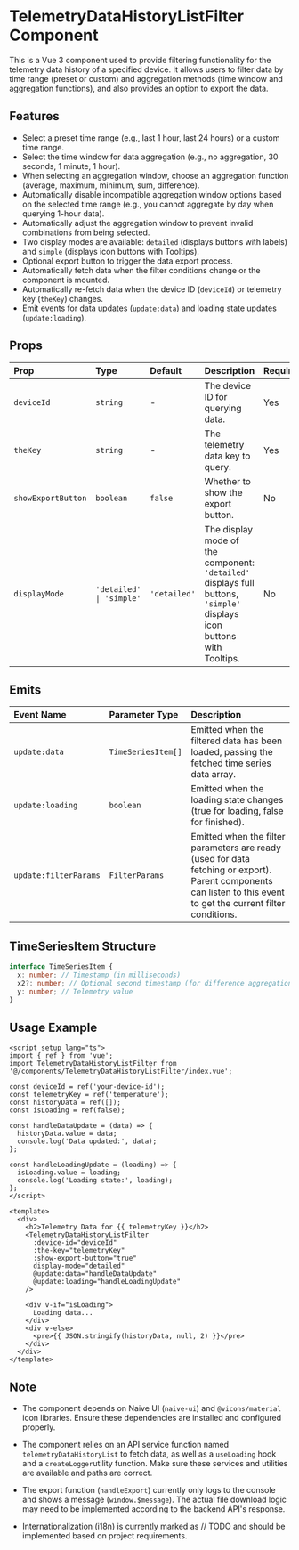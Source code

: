 # TelemetryDataHistoryListFilter Component

This is a Vue 3 component used to provide filtering functionality for the telemetry data history of a specified device. It allows users to filter data by time range (preset or custom) and aggregation methods (time window and aggregation functions), and also provides an option to export the data.

## Features

*   Select a preset time range (e.g., last 1 hour, last 24 hours) or a custom time range.
*   Select the time window for data aggregation (e.g., no aggregation, 30 seconds, 1 minute, 1 hour).
*   When selecting an aggregation window, choose an aggregation function (average, maximum, minimum, sum, difference).
*   Automatically disable incompatible aggregation window options based on the selected time range (e.g., you cannot aggregate by day when querying 1-hour data).
*   Automatically adjust the aggregation window to prevent invalid combinations from being selected.
*   Two display modes are available: `detailed` (displays buttons with labels) and `simple` (displays icon buttons with Tooltips).
*   Optional export button to trigger the data export process.
*   Automatically fetch data when the filter conditions change or the component is mounted.
*   Automatically re-fetch data when the device ID (`deviceId`) or telemetry key (`theKey`) changes.
*   Emit events for data updates (`update:data`) and loading state updates (`update:loading`).

## Props

| Prop               | Type                             | Default     | Description                                                                | Required |
| :----------------- | :------------------------------- | :---------- | :----------------------------------------------------------------------- | :------- |
| `deviceId`         | `string`                         | -           | The device ID for querying data.                                           | Yes      |
| `theKey`           | `string`                         | -           | The telemetry data key to query.                                           | Yes      |
| `showExportButton` | `boolean`                        | `false`     | Whether to show the export button.                                         | No       |
| `displayMode`      | `'detailed' \| 'simple'`         | `'detailed'`| The display mode of the component: `'detailed'` displays full buttons, `'simple'` displays icon buttons with Tooltips. | No       |

## Emits

| Event Name        | Parameter Type       | Description                                                                |
| :---------------- | :------------------- | :----------------------------------------------------------------------- |
| `update:data`     | `TimeSeriesItem[]`   | Emitted when the filtered data has been loaded, passing the fetched time series data array. |
| `update:loading`  | `boolean`            | Emitted when the loading state changes (true for loading, false for finished). |
| `update:filterParams` | `FilterParams`     | Emitted when the filter parameters are ready (used for data fetching or export). Parent components can listen to this event to get the current filter conditions. |

## TimeSeriesItem Structure

```typescript
interface TimeSeriesItem {
  x: number; // Timestamp (in milliseconds)
  x2?: number; // Optional second timestamp (for difference aggregation, etc.)
  y: number; // Telemetry value
}
```

## Usage Example

```vue
<script setup lang="ts">
import { ref } from 'vue';
import TelemetryDataHistoryListFilter from '@/components/TelemetryDataHistoryListFilter/index.vue';

const deviceId = ref('your-device-id');
const telemetryKey = ref('temperature');
const historyData = ref([]);
const isLoading = ref(false);

const handleDataUpdate = (data) => {
  historyData.value = data;
  console.log('Data updated:', data);
};

const handleLoadingUpdate = (loading) => {
  isLoading.value = loading;
  console.log('Loading state:', loading);
};
</script>

<template>
  <div>
    <h2>Telemetry Data for {{ telemetryKey }}</h2>
    <TelemetryDataHistoryListFilter
      :device-id="deviceId"
      :the-key="telemetryKey"
      :show-export-button="true"
      display-mode="detailed"
      @update:data="handleDataUpdate"
      @update:loading="handleLoadingUpdate"
    />

    <div v-if="isLoading">
      Loading data...
    </div>
    <div v-else>
      <pre>{{ JSON.stringify(historyData, null, 2) }}</pre>
    </div>
  </div>
</template>
```

## Note

- The component depends on Naive UI (`naive-ui`) and `@vicons/material` icon libraries. Ensure these dependencies are installed and configured properly.

- The component relies on an API service function named `telemetryDataHistoryList` to fetch data, as well as a `useLoading` hook and a `createLogger`utility function. Make sure these services and utilities are available and paths are correct.

- The export function (`handleExport`) currently only logs to the console and shows a message (`window.$message`). The actual file download logic may need to be implemented according to the backend API's response.

- Internationalization (i18n) is currently marked as // TODO and should be implemented based on project requirements.